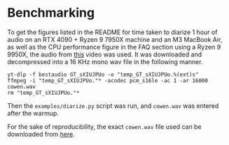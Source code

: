 # Benchmarking
To get the figures listed in the README for time taken to diarize 1 hour of audio on an RTX 4090 + Ryzen 9 7950X machine and an M3 MacBook Air, as well as the CPU performance figure in the FAQ section using a Ryzen 9 9950X, the audio from [this](https://www.youtube.com/watch?v=GT_sXIUJPUo) video was used. It was downloaded and decompressed into a 16 KHz mono wav file in the following manner.
```
yt-dlp -f bestaudio GT_sXIUJPUo -o "temp_GT_sXIUJPUo.%(ext)s"
ffmpeg -i "temp_GT_sXIUJPUo."* -acodec pcm_s16le -ac 1 -ar 16000 cowen.wav
rm "temp_GT_sXIUJPUo."*
```
Then the `examples/diarize.py` script was run, and `cowen.wav` was entered after the warmup.

For the sake of reproducibility, the exact `cowen.wav` file used can be downloaded from [here](https://www.dropbox.com/scl/fi/77kgl6luhmsm6k30x1muf/cowen.wav?rlkey=n6goatgi3pjpgn7glna654f2a&dl=1).